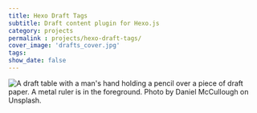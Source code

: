```yaml
---
title: Hexo Draft Tags
subtitle: Draft content plugin for Hexo.js
category: projects
permalink : projects/hexo-draft-tags/
cover_image: 'drafts_cover.jpg'
tags:
show_date: false
---
```


![A draft table with a man's hand holding a pencil over a piece of draft paper. A metal ruler is in the foreground. Photo by Daniel McCullough on Unsplash.](drafts_post.jpg)

